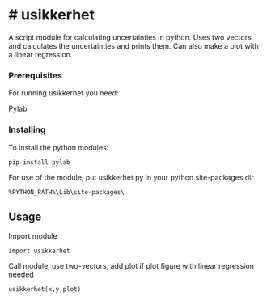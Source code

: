 # # usikkerhet

A script module for calculating uncertainties in python. Uses two vectors and calculates the uncertainties and prints them.
Can also make a plot with a linear regression.

### Prerequisites

For running usikkerhet you need:

Pylab

### Installing

To install the python modules:

```
pip install pylab
```

For use of the module, put usikkerhet.py in your python site-packages dir

```
%PYTHON_PATH%\Lib\site-packages\
```


## Usage

Import module

```
import usikkerhet
```

Call module, use two-vectors, add plot if plot figure with linear regression needed

```
usikkerhet(x,y,plot)
```
